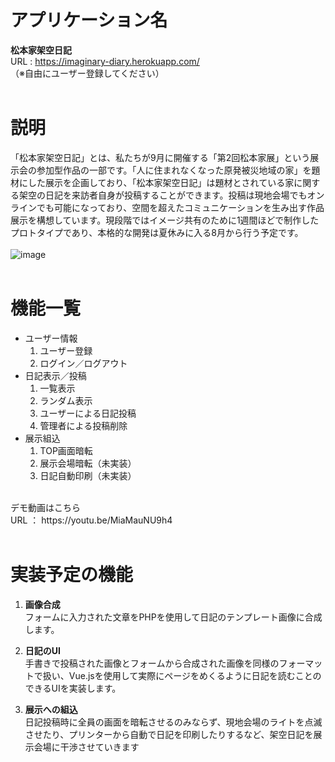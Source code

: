# アプリケーション名
**松本家架空日記**  
URL : https://imaginary-diary.herokuapp.com/
<br>
（※自由にユーザー登録してください）
<br>
<br>

# 説明
「松本家架空日記」とは、私たちが9月に開催する「第2回松本家展」という展示会の参加型作品の一部です。「人に住まれなくなった原発被災地域の家」を題材にした展示を企画しており、「松本家架空日記」は題材とされている家に関する架空の日記を来訪者自身が投稿することができます。投稿は現地会場でもオンラインでも可能になっており、空間を超えたコミュニケーションを生み出す作品展示を構想しています。現段階ではイメージ共有のために1週間ほどで制作したプロトタイプであり、本格的な開発は夏休みに入る8月から行う予定です。
<br>
<br>
![image](https://user-images.githubusercontent.com/77391181/181203308-df7ccd6b-28ba-4c51-afb8-219c44b1da28.png)
<br>
<br>

# 機能一覧
- ユーザー情報
    1. ユーザー登録
    2. ログイン／ログアウト
- 日記表示／投稿
    1. 一覧表示
    2. ランダム表示
    3. ユーザーによる日記投稿
    4. 管理者による投稿削除
- 展示組込
    1. TOP画面暗転
    2. 展示会場暗転（未実装）
    3. 日記自動印刷（未実装）

<br>
デモ動画はこちら
<br>
URL ： https://youtu.be/MiaMauNU9h4
<br>
<br>

# 実装予定の機能
1. **画像合成**
    <br>
    フォームに入力された文章をPHPを使用して日記のテンプレート画像に合成します。

2. **日記のUI**
    <br>
    手書きで投稿された画像とフォームから合成された画像を同様のフォーマットで扱い、Vue.jsを使用して実際にページをめくるように日記を読むことのできるUIを実装します。

3. **展示への組込**
    <br>
    日記投稿時に全員の画面を暗転させるのみならず、現地会場のライトを点滅させたり、プリンターから自動で日記を印刷したりするなど、架空日記を展示会場に干渉させていきます